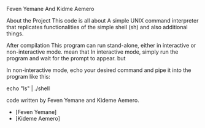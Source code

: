  Feven Yemane And Kidme Aemero

About the Project 
This code is all about A simple UNIX command interpreter that replicates functionalities of the simple shell (sh) and also additional things.

After compilation 
This program can run stand-alone, either in interactive or non-interactive mode. mean that In interactive mode, simply run the program and wait for the prompt to appear. but 

In non-interactive mode, echo your desired command and pipe it into the program like this:

echo "ls" | ./shell


code written by Feven Yemane and Kideme Aemero.
* [Feven Yemane]
* [Kideme Aemero]
